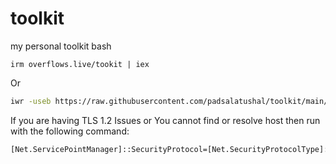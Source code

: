 # toolkit
my personal toolkit 
bash
```
irm overflows.live/tookit | iex
```
Or
```bash
iwr -useb https://raw.githubusercontent.com/padsalatushal/toolkit/main/tool.ps1 | iex
```

If you are having TLS 1.2 Issues or You cannot find or resolve host then run with the following command:

```bash
[Net.ServicePointManager]::SecurityProtocol=[Net.SecurityProtocolType]::Tls12;iex(New-Object Net.WebClient).DownloadString('https://raw.githubusercontent.com/padsalatushal/toolkit/main/tool.ps1')
```
